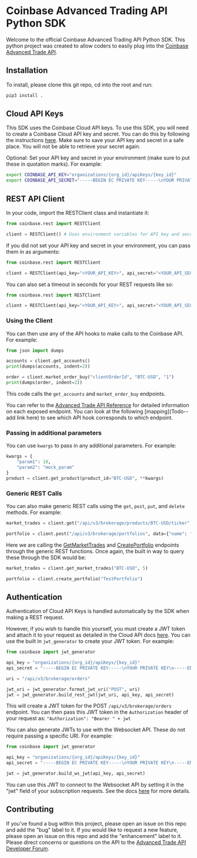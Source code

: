 # Coinbase Advanced Trading API Python SDK

Welcome to the official Coinbase Advanced Trading API Python SDK. This python project was created to allow coders to easily plug into the [Coinbase Advanced Trade API](https://docs.cloud.coinbase.com/advanced-trade-api/docs/welcome).

## Installation

To install, please clone this git repo, cd into the root and run:
```bash
pip3 install .
```

## Cloud API Keys

This SDK uses the Coinbase Cloud API keys. To use this SDK, you will need to create a Coinbase Cloud API key and secret. You can do this by following the instructions [here](https://docs.cloud.coinbase.com/advanced-trade-api/docs/auth#cloud-api-keys).
Make sure to save your API key and secret in a safe place. You will not be able to retrieve your secret again.

Optional: Set your API key and secret in your environment (make sure to put these in quotation marks). For example:
```bash
export COINBASE_API_KEY="organizations/{org_id}/apiKeys/{key_id}"
export COINBASE_API_SECRET="-----BEGIN EC PRIVATE KEY-----\nYOUR PRIVATE KEY\n-----END EC PRIVATE KEY-----\n"
```

## REST API Client
In your code, import the RESTClient class and instantiate it:
```python
from coinbase.rest import RESTClient

client = RESTClient() # Uses environment variables for API key and secret
```
If you did not set your API key and secret in your environment, you can pass them in as arguments:
```python
from coinbase.rest import RESTClient

client = RESTClient(api_key="<YOUR_API_KEY>", api_secret="<YOUR_API_SECRET>")
```
You can also set a timeout in seconds for your REST requests like so:
```python
from coinbase.rest import RESTClient

client = RESTClient(api_key="<YOUR_API_KEY>", api_secret="<YOUR_API_SECRET>", timeout=5)
```

### Using the Client

You can then use any of the API hooks to make calls to the Coinbase API. For example:
```python
from json import dumps

accounts = client.get_accounts()
print(dumps(accounts, indent=2))

order = client.market_order_buy("clientOrderId", "BTC-USD", "1")
print(dumps(order, indent=2))
```
This code calls the `get_accounts` and `market_order_buy` endpoints.

You can refer to the [Advanced Trade API Reference](https://docs.cloud.coinbase.com/advanced-trade-api/reference) for detailed information on each exposed endpoint.
You can look at the following [mapping](Todo--add link here) to see which API hook corresponds to which endpoint.


### Passing in additional parameters
You can use `kwargs` to pass in any additional parameters. For example:
```python
kwargs = {
    "param1": 10,
    "param2": "mock_param"
}
product = client.get_product(product_id="BTC-USD", **kwargs)
```

### Generic REST Calls
You can also make generic REST calls using the `get`, `post`, `put`, and `delete` methods. For example:
```python
market_trades = client.get("/api/v3/brokerage/products/BTC-USD/ticker", params={"limit": 5})

portfolio = client.post("/api/v3/brokerage/portfolios", data={"name": "TestPortfolio"})
```
Here we are calling the [GetMarketTrades](https://docs.cloud.coinbase.com/advanced-trade-api/reference/retailbrokerageapi_getmarkettrades) and [CreatePortfolio](https://docs.cloud.coinbase.com/advanced-trade-api/reference/retailbrokerageapi_createportfolio) endpoints through the generic REST functions.
Once again, the built in way to query these through the SDK would be:
```python
market_trades = client.get_market_trades("BTC-USD", 5)

portfolio = client.create_portfolio("TestPortfolio")
```

## Authentication
Authentication of Cloud API Keys is handled automatically by the SDK when making a REST request.

However, if you wish to handle this yourself, you must create a JWT token and attach it to your request as detailed in the Cloud API docs [here](https://docs.cloud.coinbase.com/advanced-trade-api/docs/rest-api-auth#making-requests). You can use the built in `jwt_generator` to create your JWT token. For example:
```python
from coinbase import jwt_generator

api_key = "organizations/{org_id}/apiKeys/{key_id}"
api_secret = "-----BEGIN EC PRIVATE KEY-----\nYOUR PRIVATE KEY\n-----END EC PRIVATE KEY-----\n"

uri = "/api/v3/brokerage/orders"

jwt_uri = jwt_generator.format_jwt_uri("POST", uri)
jwt = jwt_generator.build_rest_jwt(jwt_uri, api_key, api_secret)
```
This will create a JWT token for the POST `/api/v3/brokerage/orders` endpoint. You can then pass this JWT token in the `Authorization` header of your request as:
`
"Authorization": "Bearer " + jwt
`

You can also generate JWTs to use with the Websocket API. These do not require passing a specific URI. For example:
```python
from coinbase import jwt_generator

api_key = "organizations/{org_id}/apiKeys/{key_id}"
api_secret = "-----BEGIN EC PRIVATE KEY-----\nYOUR PRIVATE KEY\n-----END EC PRIVATE KEY-----\n"

jwt = jwt_generator.build_ws_jwt(api_key, api_secret)
```
You can use this JWT to connect to the Websocket API by setting it in the "jwt" field of your subscription requests. See the docs [here](https://docs.cloud.coinbase.com/advanced-trade-api/docs/ws-overview#sending-messages-using-cloud-api-keys) for more details.

## Contributing

If you've found a bug within this project, please open an issue on this repo and add the "bug" label to it.
If you would like to request a new feature, please open an issue on this repo and add the "enhancement" label to it.
Please direct concerns or questions on the API to the [Advanced Trade API Developer Forum](https://forums.coinbasecloud.dev/c/advanced-trade-api/20).
